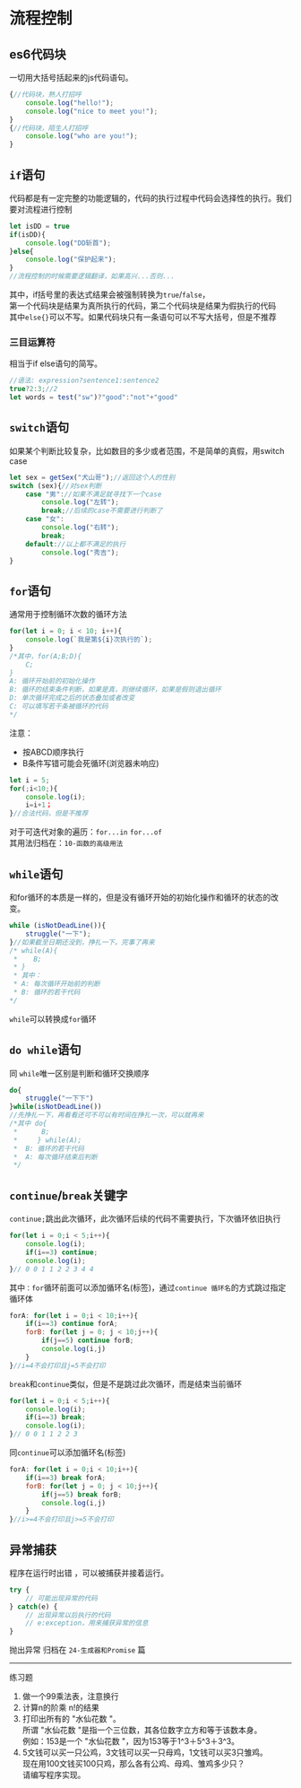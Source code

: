 # 流程控制

## es6代码块

一切用大括号括起来的js代码语句。

```js
{//代码块，熟人打招呼
    console.log("hello!");
    console.log("nice to meet you!");
}
{//代码块，陌生人打招呼
    console.log("who are you!");
}
```



## `if`语句

代码都是有一定完整的功能逻辑的，代码的执行过程中代码会选择性的执行。我们要对流程进行控制

```js
let isDD = true
if(isDD){
    console.log("DD斩首");
}else{
    console.log("保护起来");
}
//流程控制的时候需要逻辑翻译，如果高兴...否则...
```

其中，if括号里的表达式结果会被强制转换为`true`/`false`，    
第一个代码块是结果为真所执行的代码，第二个代码块是结果为假执行的代码    
其中`else{}`可以不写。如果代码块只有一条语句可以不写大括号，但是不推荐

### 三目运算符

相当于if else语句的简写。

```js
//语法: expression?sentence1:sentence2
true?2:3;//2
let words = test("sw")?"good":"not"+"good"
```





## `switch`语句

如果某个判断比较复杂，比如数目的多少或者范围，不是简单的真假，用switch  case

```js
let sex = getSex("犬山哥");//返回这个人的性别
switch (sex){//对sex判断
    case "男"://如果不满足就寻找下一个case
    	console.log("左转");
    	break;//后续的case不需要进行判断了
    case "女":
    	console.log("右转");
    	break;
    default://以上都不满足的执行
    	console.log("秀吉");
}
```



## `for`语句

通常用于控制循环次数的循环方法

```js
for(let i = 0; i < 10; i++){
	console.log(`我是第${i}次执行的`);
}
/*其中，for(A;B;D){
	C;
}
A: 循环开始前的初始化操作
B: 循环的结束条件判断，如果是真，则继续循环，如果是假则退出循环
D: 单次循环完成之后的状态叠加或者改变
C: 可以填写若干条被循环的代码
*/
```

注意：

- 按ABCD顺序执行
- B条件写错可能会死循环(浏览器未响应)


```js
let i = 5;
for(;i<10;){
    console.log(i);
    i=i+1；
}//合法代码，但是不推荐
```

对于可迭代对象的遍历：`for...in` `for...of`    
其用法归档在：`10-函数的高级用法`



## `while`语句

和for循环的本质是一样的，但是没有循环开始的初始化操作和循环的状态的改变。

```js
while (isNotDeadLine()){
    struggle("一下");
}//如果截至日期还没到，挣扎一下。完事了再来
/* while(A){
 *    B;
 * }
 * 其中：
 * A: 每次循环开始前的判断
 * B: 循环的若干代码
*/
```

 `while`可以转换成`for`循环



## `do while`语句

同 `while`唯一区别是判断和循环交换顺序

```js
do{
    struggle("一下下")
}while(isNotDeadLine())
//先挣扎一下，再看看还可不可以有时间在挣扎一次，可以就再来
/*其中 do{
 *  	B;
 *     } while(A);
 *  B: 循环的若干代码
 *  A: 每次循环结束后判断
 */
```



## `continue`/`break`关键字

`continue;`跳出此次循环，此次循环后续的代码不需要执行，下次循环依旧执行

```js
for(let i = 0;i < 5;i++){
    console.log(i);
    if(i==3) continue;
    console.log(i);
}// 0 0 1 1 2 2 3 4 4 
```

 其中`：for`循环前面可以添加循环名(标签)，通过`continue 循环名`的方式跳过指定循环体

```js
forA: for(let i = 0;i < 10;i++){
	if(i==3) continue forA;
    forB: for(let j = 0; j < 10;j++){
        if(j==5) continue forB;
        console.log(i,j)
    }
}//i=4不会打印且j=5不会打印
```

`break`和`continue`类似，但是不是跳过此次循环，而是结束当前循环

```js
for(let i = 0;i < 5;i++){
    console.log(i);
    if(i==3) break;
    console.log(i);
}// 0 0 1 1 2 2 3
```

同`continue`可以添加循环名(标签)

```js
forA: for(let i = 0;i < 10;i++){
	if(i==3) break forA;
    forB: for(let j = 0; j < 10;j++){
        if(j==5) break forB;
        console.log(i,j)
    }
}//i>=4不会打印且j>=5不会打印
```



## 异常捕获

 程序在运行时出错 ，可以被捕获并接着运行。

```js
try {
    // 可能出现异常的代码
} catch(e) {
    // 出现异常以后执行的代码
    // e:exception，用来捕获异常的信息
}
```

抛出异常 归档在    `24-生成器和Promise`    篇



---

练习题

1. 做一个99乘法表，注意换行    
2. 计算n的阶乘 n!的结果    
3. 打印出所有的 "水仙花数 "。     
   所谓 "水仙花数 "是指一个三位数，其各位数字立方和等于该数本身。    
   例如：153是一个 "水仙花数 "，因为153等于1^3＋5^3＋3^3。    
4. 5文钱可以买一只公鸡，3文钱可以买一只母鸡，1文钱可以买3只雏鸡。    
   现在用100文钱买100只鸡，那么各有公鸡、母鸡、雏鸡多少只？    
请编写程序实现。



